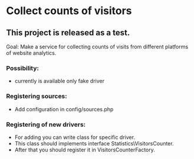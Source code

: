 # Collect counts of visitors 

## This project is released as a test.


Goal: Make a service for collecting counts of visits from different platforms of website analytics.

### Possibility:
   - currently is available only fake driver

### Registering sources:
- Add configuration in config/sources.php

### Registering of new drivers:
- For adding you can write class for specific driver.
- This class should implements interface Statistics\VisitorsCounter.
- After that you should register it in VisitorsCounterFactory.
 